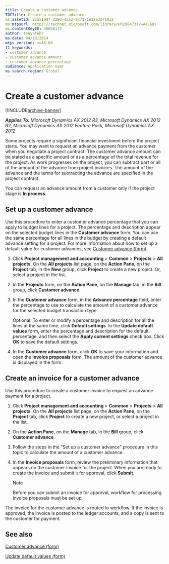```yaml
---
title: Create a customer advance
TOCTitle: Create a customer advance
ms:assetid: 22551e8f-229d-42a2-9371-1e32e3d71932
ms:mtpsurl: https://technet.microsoft.com/library/Hh208473(v=AX.60)
ms:contentKeyID: 36056173
author: tonyafehr
ms.date: 04/18/2014
mtps_version: v=AX.60
f1_keywords:
- customer advance
- customer advance amount
- customer advance percentage
audience: Application User
ms.search.region: Global
---
```


# Create a customer advance 


[!INCLUDE[archive-banner](includes/archive-banner.md)]


_**Applies To:** Microsoft Dynamics AX 2012 R3, Microsoft Dynamics AX 2012 R2, Microsoft Dynamics AX 2012 Feature Pack, Microsoft Dynamics AX 2012_

Some projects require a significant financial investment before the project starts. You may want to request an advance payment from the customer when you negotiate a project contract. The customer advance amount can be stated as a specific amount or as a percentage of the total revenue for the project. As work progresses on the project, you can subtract part or all of the amount of the advance from project invoices. The amount of the advance and the terms for subtracting the advance are specified in the project contract.

You can request an advance amount from a customer only if the project stage is **In process**.

## Set up a customer advance

Use this procedure to enter a customer advance percentage that you can apply to budget lines for a project. The percentage and description appear on the selected budget lines in the **Customer advance** form. You can use the same percentage for all lines in the budget by creating a default advance setting for a project. For more information about how to set up a default value for customer advances, see [Customer advance (form)](https://technet.microsoft.com/library/hh242232\(v=ax.60\)).

1.  Click **Project management and accounting** \> **Common** \> **Projects** \> **All projects**. On the **All projects** list page, on the **Action Pane**, on the **Project** tab, in the **New** group, click **Project** to create a new project. Or, select a project in the list.

2.  In the **Projects** form, on the **Action Pane**, on the **Manage** tab, in the **Bill** group, click **Customer advance**.

3.  In the **Customer advance** form, in the **Advance percentage** field, enter the percentage to use to calculate the amount of a customer advance for the selected budget transaction type.
    
    Optional: To enter or modify a percentage and description for all the lines at the same time, click **Default settings**. In the **Update default values** form, enter the percentage and description for the default percentage, and then select the **Apply current settings** check box. Click **OK** to save the default settings.

4.  In the **Customer advance** form, click **OK** to save your information and open the **Invoice proposals** form. The amount of the customer advance is displayed in the form.

## Create an invoice for a customer advance

Use this procedure to create a customer invoice to request an advance payment for a project.

1.  Click **Project management and accounting** \> **Common** \> **Projects** \> **All projects**. On the **All projects** list page, on the **Action Pane**, on the **Project** tab, click **Project** to create a new project, or select a project in the list.

2.  On the **Action Pane**, on the **Manage** tab, in the **Bill** group, click **Customer advance**.

3.  Follow the steps in the “Set up a customer advance” procedure in this topic to calculate the amount of a customer advance.

4.  In the **Invoice proposals** form, review the preliminary information that appears on the customer invoice for the project. When you are ready to create the invoice and submit it for approval, click **Submit**.
    

    > [!NOTE]
    > <P>Before you can submit an invoice for approval, workflow for processing invoice proposals must be set up.</P>



The invoice for the customer advance is routed to workflow. If the invoice is approved, the invoice is posted to the ledger accounts, and a copy is sent to the customer for payment.

## See also

[Customer advance (form)](https://technet.microsoft.com/library/hh242232\(v=ax.60\))

[Update default values (form)](https://technet.microsoft.com/library/hh209610\(v=ax.60\))

  


